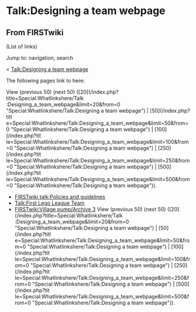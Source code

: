 # Talk:Designing a team webpage

## From FIRSTwiki

(List of links)

Jump to: navigation, search

< [Talk:Designing a team webpage](/index.php?title=Talk:Designing_a_team_webpage&redirect=no "Talk:Designing a team webpage")

The following pages link to here:

View (previous 50) (next 50) ([20](/index.php?title=Special:Whatlinkshere/Talk
:Designing_a_team_webpage&limit=20&from=0 "Special:Whatlinkshere/Talk:Designing a team webpage") | [50](/index.php?titl
e=Special:Whatlinkshere/Talk:Designing_a_team_webpage&limit=50&from=0 "Special:Whatlinkshere/Talk:Designing a team webpage") | [100](/index.php?tit
le=Special:Whatlinkshere/Talk:Designing_a_team_webpage&limit=100&from=0 "Special:Whatlinkshere/Talk:Designing a team webpage") | [250](/index.php?tit
le=Special:Whatlinkshere/Talk:Designing_a_team_webpage&limit=250&from=0 "Special:Whatlinkshere/Talk:Designing a team webpage") | [500](/index.php?tit
le=Special:Whatlinkshere/Talk:Designing_a_team_webpage&limit=500&from=0 "Special:Whatlinkshere/Talk:Designing a team webpage")).

- [FIRSTwiki talk:Policies and guidelines](FIRSTwiki_talk:Policies_and_guidelines "FIRSTwiki talk:Policies and guidelines")
- [Talk:First Lego League Team](Talk:First_Lego_League_Team "Talk:First Lego League Team")
- [FIRSTwiki:Village pump/Archive 3](FIRSTwiki:Village_pump/Archive_3 "FIRSTwiki:Village pump/Archive 3") View (previous 50) (next 50) ([20](/index.php?title=Special:Whatlinkshere/Talk
  :Designing_a_team_webpage&limit=20&from=0 "Special:Whatlinkshere/Talk:Designing a team webpage") | [50](/index.php?titl
  e=Special:Whatlinkshere/Talk:Designing_a_team_webpage&limit=50&from=0 "Special:Whatlinkshere/Talk:Designing a team webpage") | [100](/index.php?tit
  le=Special:Whatlinkshere/Talk:Designing_a_team_webpage&limit=100&from=0 "Special:Whatlinkshere/Talk:Designing a team webpage") | [250](/index.php?tit
  le=Special:Whatlinkshere/Talk:Designing_a_team_webpage&limit=250&from=0 "Special:Whatlinkshere/Talk:Designing a team webpage") | [500](/index.php?tit
  le=Special:Whatlinkshere/Talk:Designing_a_team_webpage&limit=500&from=0 "Special:Whatlinkshere/Talk:Designing a team webpage")).
